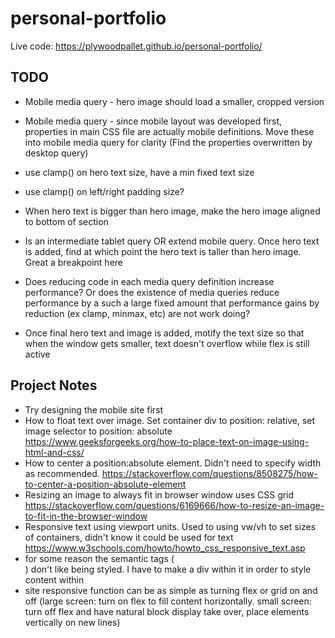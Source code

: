 # personal-portfolio
Live code: https://plywoodpallet.github.io/personal-portfolio/

## TODO

- Mobile media query - hero image should load a smaller, cropped version
- Mobile media query - since mobile layout was developed first, properties in main CSS file are actually mobile definitions. Move these into mobile media query for clarity (Find the properties overwritten by desktop query)
- use clamp() on hero text size, have a min fixed text size
- use clamp() on left/right padding size?
- When hero text is bigger than hero image, make the hero image aligned to bottom of section
- Is an intermediate tablet query OR extend mobile query. Once hero text is added, find at which point the hero text is taller than hero image. Great a breakpoint here 

- Does reducing code in each media query definition increase performance? Or does the existence of media queries reduce performance by a such a large fixed amount that performance gains by reduction (ex clamp, minmax, etc) are not work doing?

- Once final hero text and image is added, motify the text size so that when the window gets smaller, text doesn't overflow while flex is still active

## Project Notes
- Try designing the mobile site first
- How to float text over image. Set container div to position: relative, set image selector to position: absolute https://www.geeksforgeeks.org/how-to-place-text-on-image-using-html-and-css/
- How to center a position:absolute element. Didn't need to specify width as recommended. https://stackoverflow.com/questions/8508275/how-to-center-a-position-absolute-element
- Resizing an image to always fit in browser window uses CSS grid https://stackoverflow.com/questions/6169666/how-to-resize-an-image-to-fit-in-the-browser-window
- Responsive text using viewport units. Used to using vw/vh to set sizes of containers, didn't know it could be used for text https://www.w3schools.com/howto/howto_css_responsive_text.asp
- for some reason the semantic tags (<article>) don't like being styled. I have to make a div within it in order to style content within
- site responsive function can be as simple as turning flex or grid on and off (large screen: turn on flex to fill content horizontally. small screen: turn off flex and have natural block display take over, place elements vertically on new lines)